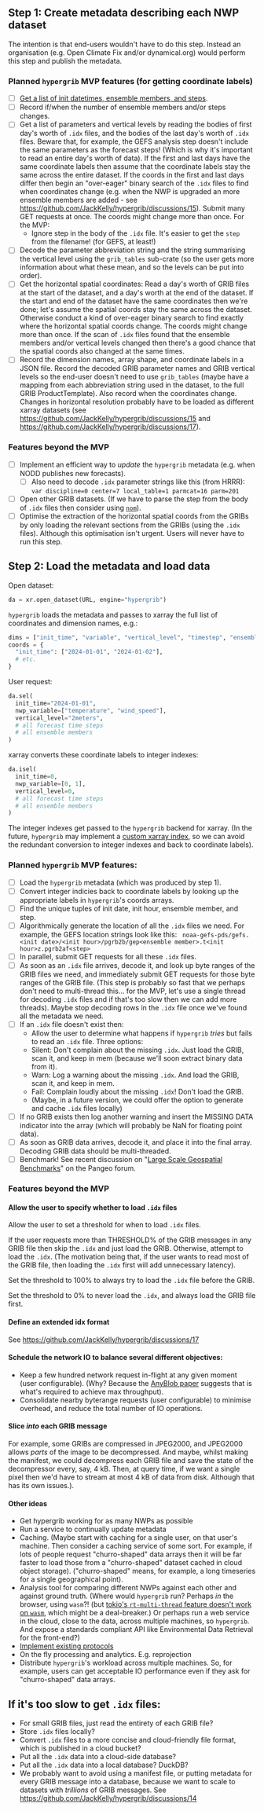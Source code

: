 ## Step 1: Create metadata describing each NWP dataset

The intention is that end-users wouldn't have to do this step. Instead an organisation (e.g. Open Climate Fix and/or dynamical.org) would perform this step and publish the metadata.

### Planned `hypergrib` MVP features (for getting coordinate labels)
- [ ] [Get a list of init datetimes, ensemble members, and steps](https://github.com/JackKelly/hypergrib/milestone/2).
- [ ] Record if/when the number of ensemble members and/or steps changes.
- [ ] Get a list of parameters and vertical levels by reading the bodies of first day's worth of `.idx` files, and the bodies of the last day's worth of `.idx` files. Beware that, for example, the GEFS analysis step doesn't include the same parameters as the forecast steps! (Which is why it's important to read an entire day's worth of data). If the first and last days have the same coordinate labels then assume that the coordinate labels stay the same across the entire dataset. If the coords in the first and last days differ then begin an "over-eager" binary search of the `.idx` files to find when coordinates change (e.g. when the NWP is upgraded an more ensemble members are added - see https://github.com/JackKelly/hypergrib/discussions/15). Submit many GET requests at once. The coords might change more than once. For the MVP:
    - Ignore step in the body of the `.idx` file. It's easier to get the `step` from the filename! (for GEFS, at least!)
- [ ] Decode the parameter abbreviation string and the string summarising the vertical level using the `grib_tables` sub-crate (so the user gets more information about what these mean, and so the levels can be put into order). 
- [ ] Get the horizontal spatial coordinates: Read a day's worth of GRIB files at the start of the dataset, and a day's worth at the end of the dataset. If the start and end of the dataset have the same coordinates then we're done; let's assume the spatial coords stay the same across the dataset. Otherwise conduct a kind of over-eager binary search to find exactly where the horizontal spatial coords change. The coords might change more than once. If the scan of `.idx` files found that the ensemble members and/or vertical levels changed then there's a good chance that the spatial coords also changed at the same times.
- [ ] Record the dimension names, array shape, and coordinate labels in a JSON file. Record the decoded GRIB parameter names and GRIB vertical levels so the end-user doesn't need to use `grib_tables` (maybe have a mapping from each abbreviation string used in the dataset, to the full GRIB ProductTemplate). Also record when the coordinates change. Changes in horizontal resolution probably have to be loaded as different xarray datasets (see https://github.com/JackKelly/hypergrib/discussions/15 and https://github.com/JackKelly/hypergrib/discussions/17).

### Features beyond the MVP
- [ ] Implement an efficient way to _update_ the `hypergrib` metadata (e.g. when NODD publishes new forecasts).
    - [ ] Also need to decode `.idx` parameter strings like this (from HRRR): `var discipline=0 center=7 local_table=1 parmcat=16 parm=201`
- [ ] Open other GRIB datasets. (If we have to parse the step from the body of `.idx` files then consider using [`nom`](https://crates.io/crates/nom)).
- [ ] Optimise the extraction of the horizontal spatial coords from the GRIBs by only loading the relevant sections from the GRIBs (using the `.idx` files). Although this optimisation isn't urgent. Users will never have to run this step.

## Step 2: Load the metadata and load data

Open dataset:

```python
da = xr.open_dataset(URL, engine="hypergrib")
```

`hypergrib` loads the metadata and passes to xarray the full list of coordinates and dimension names, e.g.:

```python
dims = ["init_time", "variable", "vertical_level", "timestep", "ensemble_member"]
coords = {
  "init_time": ["2024-01-01", "2024-01-02"],
  # etc.
}
```

User request: 

```python
da.sel(
  init_time="2024-01-01",
  nwp_variable=["temperature", "wind_speed"],
  vertical_level="2meters",
  # all forecast time steps
  # all ensemble members
)
```

xarray converts these coordinate labels to integer indexes:

```python
da.isel(
  init_time=0,
  nwp_variable=[0, 1],
  vertical_level=0,
  # all forecast time steps
  # all ensemble members
)
```

The integer indexes get passed to the `hypergrib` backend for xarray. (In the future, `hypergrib` may implement a [custom xarray index](https://docs.xarray.dev/en/stable/internals/how-to-create-custom-index.html), so we can avoid the redundant conversion to integer indexes and back to coordinate labels).

### Planned `hypergrib` MVP features:

- [ ] Load the `hypergrib` metadata (which was produced by step 1).
- [ ] Convert integer indicies back to coordinate labels by looking up the appropriate labels in `hypergrib`'s coords arrays.
- [ ] Find the unique tuples of init date, init hour, ensemble member, and step.
- [ ] Algorithmically generate the location of all the `.idx` files we need. For example, the GEFS location strings look like this: `
noaa-gefs-pds/gefs.<init date>/<init hour>/pgrb2b/gep<ensemble member>.t<init hour>z.pgrb2af<step>`
- [ ] In parallel, submit GET requests for all these `.idx` files.
- [ ] As soon as an `.idx` file arrives, decode it, and look up byte ranges of the GRIB files we need, and immediately submit GET requests for those byte ranges of the GRIB file. (This step is probably so fast that we perhaps don't need to multi-thread this... for the MVP, let's use a single thread for decoding `.idx` files and if that's too slow then we can add more threads). Maybe stop decoding rows in the `.idx` file once we've found all the metadata we need.
- [ ] If an `.idx` file doesn't exist then:
    - Allow the user to determine what happens if `hypergrib` _tries_ but fails to read an `.idx` file. Three options: 
    - Silent: Don't complain about the missing `.idx`. Just load the GRIB, scan it, and keep in mem (because we'll soon extract binary data from it).
    - Warn: Log a warning about the missing `.idx`. And load the GRIB, scan it, and keep in mem.
    - Fail: Complain loudly about the missing `.idx`! Don't load the GRIB.
    - (Maybe, in a future version, we could offer the option to generate and cache `.idx` files locally)
- [ ] If no GRIB exists then log another warning and insert the MISSING DATA indicator into the array (which will probably be NaN for floating point data).
- [ ] As soon as GRIB data arrives, decode it, and place it into the final array. Decoding GRIB data should be multi-threaded.
- [ ] Benchmark! See recent discussion on "[Large Scale Geospatial Benchmarks](https://discourse.pangeo.io/t/large-scale-geospatial-benchmarks/4498/2)" on the Pangeo forum.

### Features beyond the MVP

#### Allow the user to specify whether to load `.idx` files
Allow the user to set a threshold for when to load `.idx` files.

If the user requests more than THRESHOLD% of the GRIB messages in any GRIB file then skip the `.idx` and just load the GRIB. Otherwise, attempt to load the `.idx`. (The motivation being that, if the user wants to read most of the GRIB file, then loading the `.idx` first will add unnecessary latency).

Set the threshold to 100% to always try to load the `.idx` file before the GRIB.

Set the threshold to 0% to never load the `.idx`, and always load the GRIB file first.

#### Define an extended idx format
See https://github.com/JackKelly/hypergrib/discussions/17

#### Schedule the network IO to balance several different objectives:
- Keep a few hundred network request in-flight at any given moment (user configurable). (Why? Because the [AnyBlob paper](https://www.vldb.org/pvldb/vol16/p2769-durner.pdf) suggests that is what's required to achieve max throughput).
- Consolidate nearby byterange requests (user configurable) to minimise overhead, and reduce the total number of IO operations.

#### Slice _into_ each GRIB message
For example, some GRIBs are compressed in JPEG2000, and JPEG2000 allows _parts_ of the image to be decompressed. And maybe, whilst making the manifest, we could decompress each GRIB file and save the state of the decompressor every, say, 4 kB. Then, at query time, if we want a single pixel then we'd have to stream at most 4 kB of data from disk. Although that has its own issues.).

#### Other ideas
- Get hypergrib working for as many NWPs as possible
- Run a service to continually update metadata
- Caching. (Maybe start with caching for a single user, on that user's machine. Then consider a caching service of some sort. For example, if lots of people request "churro-shaped" data arrays then it will be far faster to load those from a "churro-shaped" dataset cached in cloud object storage). ("churro-shaped" means, for example, a long timeseries for a single geographical point).
- Analysis tool for comparing different NWPs against each other and against ground truth. (Where would `hypergrib` run? Perhaps _in_ the browser, using `wasm`?! (but [tokio's `rt-multi-thread` feature doesn't work on `wasm`](https://docs.rs/tokio_wasi/latest/tokio/#wasm-support), which might be a deal-breaker.) Or perhaps run a web service in the cloud, close to the data, across multiple machines, so `hypergrib`. And expose a standards compliant API like Environmental Data Retrieval for the front-end?)
- [Implement existing protocols](https://github.com/JackKelly/hypergrib/issues/19)
- On the fly processing and analytics. E.g. reprojection
- Distribute `hypergrib`'s workload across multiple machines. So, for example, users can get acceptable IO performance even if they ask for "churro-shaped" data arrays.

## If it's too slow to get `.idx` files:

- For small GRIB files, just read the entirety of each GRIB file?
- Store `.idx` files locally?
- Convert `.idx` files to a more concise and cloud-friendly file format, which is published in a cloud bucket?
- Put all the `.idx` data into a cloud-side database?
- Put all the `.idx` data into a local database? DuckDB?
- We probably want to avoid using a manifest file, or putting metadata for every GRIB message into a database, because we want to scale to datasets with _trillions_ of GRIB messages. See https://github.com/JackKelly/hypergrib/discussions/14
